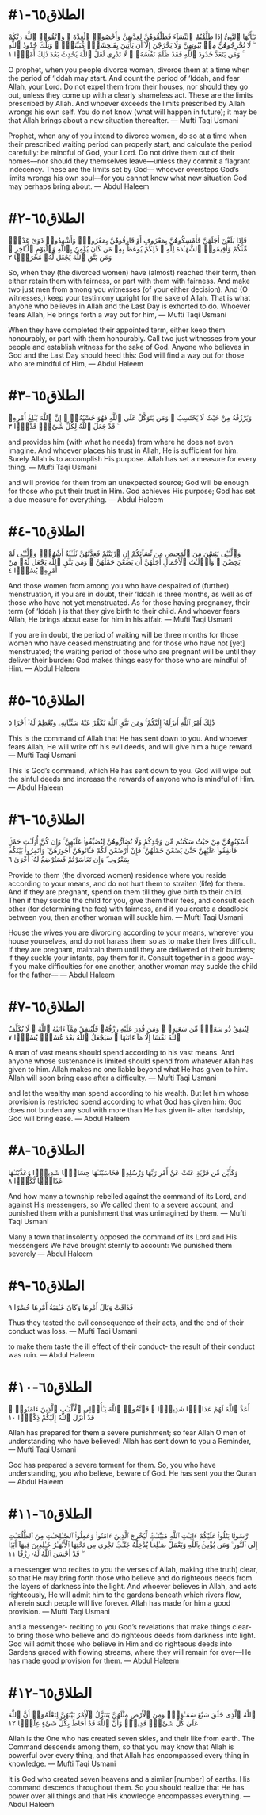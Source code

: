 
# #الطلاق٦٥-١
يَـٰٓأَيُّهَا ٱلنَّبِىُّ إِذَا طَلَّقْتُمُ ٱلنِّسَآءَ فَطَلِّقُوهُنَّ لِعِدَّتِهِنَّ وَأَحْصُوا۟ ٱلْعِدَّةَ ۖ وَٱتَّقُوا۟ ٱللَّهَ رَبَّكُمْ ۖ لَا تُخْرِجُوهُنَّ مِنۢ بُيُوتِهِنَّ وَلَا يَخْرُجْنَ إِلَّآ أَن يَأْتِينَ بِفَـٰحِشَةٍۢ مُّبَيِّنَةٍۢ ۚ وَتِلْكَ حُدُودُ ٱللَّهِ ۚ وَمَن يَتَعَدَّ حُدُودَ ٱللَّهِ فَقَدْ ظَلَمَ نَفْسَهُۥ ۚ لَا تَدْرِى لَعَلَّ ٱللَّهَ يُحْدِثُ بَعْدَ ذَٰلِكَ أَمْرًۭا ١

O prophet, when you people divorce women, divorce them at a time when the period of ‘Iddah may start. And count the period of ‘Iddah, and fear Allah, your Lord. Do not expel them from their houses, nor should they go out, unless they come up with a clearly shameless act. These are the limits prescribed by Allah. And whoever exceeds the limits prescribed by Allah wrongs his own self. You do not know (what will happen in future); it may be that Allah brings about a new situation thereafter.
— Mufti Taqi Usmani


Prophet, when any of you intend to divorce women, do so at a time when their prescribed waiting period can properly start, and calculate the period carefully: be mindful of God, your Lord. Do not drive them out of their homes––nor should they themselves leave––unless they commit a flagrant indecency. These are the limits set by God–– whoever oversteps God’s limits wrongs his own soul––for you cannot know what new situation God may perhaps bring about.
— Abdul Haleem



# #الطلاق٦٥-٢
فَإِذَا بَلَغْنَ أَجَلَهُنَّ فَأَمْسِكُوهُنَّ بِمَعْرُوفٍ أَوْ فَارِقُوهُنَّ بِمَعْرُوفٍۢ وَأَشْهِدُوا۟ ذَوَىْ عَدْلٍۢ مِّنكُمْ وَأَقِيمُوا۟ ٱلشَّهَـٰدَةَ لِلَّهِ ۚ ذَٰلِكُمْ يُوعَظُ بِهِۦ مَن كَانَ يُؤْمِنُ بِٱللَّهِ وَٱلْيَوْمِ ٱلْـَٔاخِرِ ۚ وَمَن يَتَّقِ ٱللَّهَ يَجْعَل لَّهُۥ مَخْرَجًۭا ٢

So, when they (the divorced women) have (almost) reached their term, then either retain them with fairness, or part with them with fairness. And make two just men from among you witnesses (of your either decision). And (O witnesses,) keep your testimony upright for the sake of Allah. That is what anyone who believes in Allah and the Last Day is exhorted to do. Whoever fears Allah, He brings forth a way out for him,
— Mufti Taqi Usmani


When they have completed their appointed term, either keep them honourably, or part with them honourably. Call two just witnesses from your people and establish witness for the sake of God. Anyone who believes in God and the Last Day should heed this: God will find a way out for those who are mindful of Him,
— Abdul Haleem



# #الطلاق٦٥-٣
وَيَرْزُقْهُ مِنْ حَيْثُ لَا يَحْتَسِبُ ۚ وَمَن يَتَوَكَّلْ عَلَى ٱللَّهِ فَهُوَ حَسْبُهُۥٓ ۚ إِنَّ ٱللَّهَ بَـٰلِغُ أَمْرِهِۦ ۚ قَدْ جَعَلَ ٱللَّهُ لِكُلِّ شَىْءٍۢ قَدْرًۭا ٣

and provides him (with what he needs) from where he does not even imagine. And whoever places his trust in Allah, He is sufficient for him. Surely Allah is to accomplish His purpose. Allah has set a measure for every thing.
— Mufti Taqi Usmani


and will provide for them from an unexpected source; God will be enough for those who put their trust in Him. God achieves His purpose; God has set a due measure for everything.
— Abdul Haleem



# #الطلاق٦٥-٤
وَٱلَّـٰٓـِٔى يَئِسْنَ مِنَ ٱلْمَحِيضِ مِن نِّسَآئِكُمْ إِنِ ٱرْتَبْتُمْ فَعِدَّتُهُنَّ ثَلَـٰثَةُ أَشْهُرٍۢ وَٱلَّـٰٓـِٔى لَمْ يَحِضْنَ ۚ وَأُو۟لَـٰتُ ٱلْأَحْمَالِ أَجَلُهُنَّ أَن يَضَعْنَ حَمْلَهُنَّ ۚ وَمَن يَتَّقِ ٱللَّهَ يَجْعَل لَّهُۥ مِنْ أَمْرِهِۦ يُسْرًۭا ٤

And those women from among you who have despaired of (further) menstruation, if you are in doubt, their ‘Iddah is three months, as well as of those who have not yet menstruated. As for those having pregnancy, their term (of ‘Iddah ) is that they give birth to their child. And whoever fears Allah, He brings about ease for him in his affair.
— Mufti Taqi Usmani


If you are in doubt, the period of waiting will be three months for those women who have ceased menstruating and for those who have not [yet] menstruated; the waiting period of those who are pregnant will be until they deliver their burden: God makes things easy for those who are mindful of Him.
— Abdul Haleem



# #الطلاق٦٥-٥
ذَٰلِكَ أَمْرُ ٱللَّهِ أَنزَلَهُۥٓ إِلَيْكُمْ ۚ وَمَن يَتَّقِ ٱللَّهَ يُكَفِّرْ عَنْهُ سَيِّـَٔاتِهِۦ وَيُعْظِمْ لَهُۥٓ أَجْرًا ٥

This is the command of Allah that He has sent down to you. And whoever fears Allah, He will write off his evil deeds, and will give him a huge reward.
— Mufti Taqi Usmani


This is God’s command, which He has sent down to you. God will wipe out the sinful deeds and increase the rewards of anyone who is mindful of Him.
— Abdul Haleem



# #الطلاق٦٥-٦
أَسْكِنُوهُنَّ مِنْ حَيْثُ سَكَنتُم مِّن وُجْدِكُمْ وَلَا تُضَآرُّوهُنَّ لِتُضَيِّقُوا۟ عَلَيْهِنَّ ۚ وَإِن كُنَّ أُو۟لَـٰتِ حَمْلٍۢ فَأَنفِقُوا۟ عَلَيْهِنَّ حَتَّىٰ يَضَعْنَ حَمْلَهُنَّ ۚ فَإِنْ أَرْضَعْنَ لَكُمْ فَـَٔاتُوهُنَّ أُجُورَهُنَّ ۖ وَأْتَمِرُوا۟ بَيْنَكُم بِمَعْرُوفٍۢ ۖ وَإِن تَعَاسَرْتُمْ فَسَتُرْضِعُ لَهُۥٓ أُخْرَىٰ ٦

Provide to them (the divorced women) residence where you reside according to your means, and do not hurt them to straiten (life) for them. And if they are pregnant, spend on them till they give birth to their child. Then if they suckle the child for you, give them their fees, and consult each other (for determining the fee) with fairness, and if you create a deadlock between you, then another woman will suckle him.
— Mufti Taqi Usmani


House the wives you are divorcing according to your means, wherever you house yourselves, and do not harass them so as to make their lives difficult. If they are pregnant, maintain them until they are delivered of their burdens; if they suckle your infants, pay them for it. Consult together in a good way- if you make difficulties for one another, another woman may suckle the child for the father––
— Abdul Haleem



# #الطلاق٦٥-٧
لِيُنفِقْ ذُو سَعَةٍۢ مِّن سَعَتِهِۦ ۖ وَمَن قُدِرَ عَلَيْهِ رِزْقُهُۥ فَلْيُنفِقْ مِمَّآ ءَاتَىٰهُ ٱللَّهُ ۚ لَا يُكَلِّفُ ٱللَّهُ نَفْسًا إِلَّا مَآ ءَاتَىٰهَا ۚ سَيَجْعَلُ ٱللَّهُ بَعْدَ عُسْرٍۢ يُسْرًۭا ٧

A man of vast means should spend according to his vast means. And anyone whose sustenance is limited should spend from whatever Allah has given to him. Allah makes no one liable beyond what He has given to him. Allah will soon bring ease after a difficulty.
— Mufti Taqi Usmani


and let the wealthy man spend according to his wealth. But let him whose provision is restricted spend according to what God has given him: God does not burden any soul with more than He has given it- after hardship, God will bring ease.
— Abdul Haleem



# #الطلاق٦٥-٨
وَكَأَيِّن مِّن قَرْيَةٍ عَتَتْ عَنْ أَمْرِ رَبِّهَا وَرُسُلِهِۦ فَحَاسَبْنَـٰهَا حِسَابًۭا شَدِيدًۭا وَعَذَّبْنَـٰهَا عَذَابًۭا نُّكْرًۭا ٨

And how many a township rebelled against the command of its Lord, and against His messengers, so We called them to a severe account, and punished them with a punishment that was unimagined by them.
— Mufti Taqi Usmani


Many a town that insolently opposed the command of its Lord and His messengers We have brought sternly to account: We punished them severely
— Abdul Haleem



# #الطلاق٦٥-٩
فَذَاقَتْ وَبَالَ أَمْرِهَا وَكَانَ عَـٰقِبَةُ أَمْرِهَا خُسْرًا ٩

Thus they tasted the evil consequence of their acts, and the end of their conduct was loss.
— Mufti Taqi Usmani


to make them taste the ill effect of their conduct- the result of their conduct was ruin.
— Abdul Haleem



# #الطلاق٦٥-١٠
أَعَدَّ ٱللَّهُ لَهُمْ عَذَابًۭا شَدِيدًۭا ۖ فَٱتَّقُوا۟ ٱللَّهَ يَـٰٓأُو۟لِى ٱلْأَلْبَـٰبِ ٱلَّذِينَ ءَامَنُوا۟ ۚ قَدْ أَنزَلَ ٱللَّهُ إِلَيْكُمْ ذِكْرًۭا ١٠

Allah has prepared for them a severe punishment; so fear Allah O men of understanding who have believed! Allah has sent down to you a Reminder,
— Mufti Taqi Usmani


God has prepared a severe torment for them. So, you who have understanding, you who believe, beware of God. He has sent you the Quran
— Abdul Haleem



# #الطلاق٦٥-١١
رَّسُولًۭا يَتْلُوا۟ عَلَيْكُمْ ءَايَـٰتِ ٱللَّهِ مُبَيِّنَـٰتٍۢ لِّيُخْرِجَ ٱلَّذِينَ ءَامَنُوا۟ وَعَمِلُوا۟ ٱلصَّـٰلِحَـٰتِ مِنَ ٱلظُّلُمَـٰتِ إِلَى ٱلنُّورِ ۚ وَمَن يُؤْمِنۢ بِٱللَّهِ وَيَعْمَلْ صَـٰلِحًۭا يُدْخِلْهُ جَنَّـٰتٍۢ تَجْرِى مِن تَحْتِهَا ٱلْأَنْهَـٰرُ خَـٰلِدِينَ فِيهَآ أَبَدًۭا ۖ قَدْ أَحْسَنَ ٱللَّهُ لَهُۥ رِزْقًا ١١

a messenger who recites to you the verses of Allah, making (the truth) clear, so that He may bring forth those who believe and do righteous deeds from the layers of darkness into the light. And whoever believes in Allah, and acts righteously, He will admit him to the gardens beneath which rivers flow, wherein such people will live forever. Allah has made for him a good provision.
— Mufti Taqi Usmani


and a messenger- reciting to you God’s revelations that make things clear- to bring those who believe and do righteous deeds from darkness into light. God will admit those who believe in Him and do righteous deeds into Gardens graced with flowing streams, where they will remain for ever––He has made good provision for them.
— Abdul Haleem



# #الطلاق٦٥-١٢
ٱللَّهُ ٱلَّذِى خَلَقَ سَبْعَ سَمَـٰوَٰتٍۢ وَمِنَ ٱلْأَرْضِ مِثْلَهُنَّ يَتَنَزَّلُ ٱلْأَمْرُ بَيْنَهُنَّ لِتَعْلَمُوٓا۟ أَنَّ ٱللَّهَ عَلَىٰ كُلِّ شَىْءٍۢ قَدِيرٌۭ وَأَنَّ ٱللَّهَ قَدْ أَحَاطَ بِكُلِّ شَىْءٍ عِلْمًۢا ١٢

Allah is the One who has created seven skies, and their like from earth. The Command descends among them, so that you may know that Allah is powerful over every thing, and that Allah has encompassed every thing in knowledge.
— Mufti Taqi Usmani


It is God who created seven heavens and a similar [number] of earths. His command descends throughout them. So you should realize that He has power over all things and that His knowledge encompasses everything.
— Abdul Haleem



